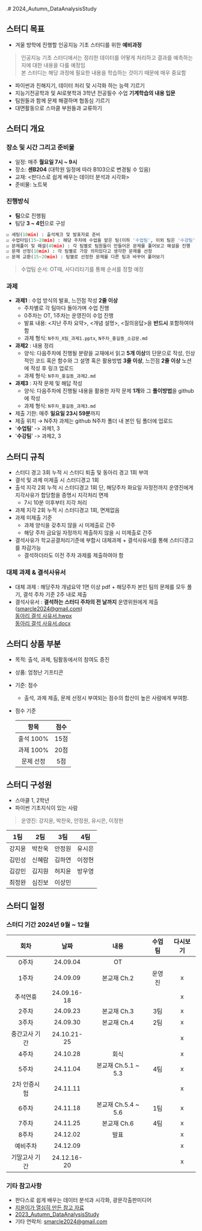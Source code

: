 .# 2024_Autumn_DataAnalysisStudy


## **스터디 목표**
- 겨울 방학에 진행할 인공지능 기초 스터디를 위한 **예비과정**
> 인공지능 기초 스터디에서는 정리한 데이터를 어떻게 처리하고 결과를 예측하는지에 대한 내용을 다룰 예정임 <br>
> 본 스터디는 해당 과정에 필요한 내용을 학습하는 것이기 때문에 매우 중요함
- 파이썬과 친해지기, 데이터 처리 및 시각화 하는 능력 기르기
- 지능기전공학과 및 AI로봇학과 3학년 전공필수 수업 **기계학습의 내용 입문**
- 팀원들과 함께 문제 해결하며 협동심 기르기
- 대면활동으로 스마클 부원들과 교류하기
  
## **스터디 개요**
### 장소 및 시간 그리고 준비물
- 일정: 매주 **월요일 7시 ~ 9시**
- 장소: **센B204** (대학원 일정에 따라 B103으로 변경될 수 있음)
- 교재: <판다스로 쉽게 배우는 데이터 분석과 시각화>
- 준비물: 노트북
### 진행방식
- **팀**으로 진행됨
- 팀당 **3 ~ 4인**으로 구성
```python
☑️ 세팅(10min) : 출석체크 및 발표자료 준비
☑️ 수업타임(15~20min) : 해당 주차에 수업을 맡은 팀(이하 '수업팀', 이외 팀은 '수강팀')이 개념 수업을 진행
☑️ 문제풀이 및 해설(40min) : 각 팀별로 팀원들이 만들어온 문제를 풀어보고 해설을 진행
☑️ 문제 선정(10min) : 각 팀별로 가장 의미있다고 생각한 문제를 선정
☑️ 문제 교환(15~20min) : 팀별로 선정한 문제를 다른 팀과 바꾸어 풀어보기
```
> 수업팀 순서: OT때, 사다리타기를 통해 순서를 정할 예정
### 과제
- **과제1** : 수업 방식의 발표, 느낀점 작성 **2줄 이상**
  - 주차별로 각 팀마다 돌아가며 수업 진행
  - 0주차는 OT, 1주차는 운영진이 수업 진행
  - 발표 내용: <지난 주차 요약>, <개념 설명>, <질의응답>을 **반드시** 포함하여야 함
  - 과제 형식: `N주차_X팀_과제1.pptx`, `N주차_홍길동_소감문.md`
- **과제2** : 내용 정리
  - 양식: 다음주차에 진행될 분량을 교재에서 읽고 **5개 이상**의 단문으로 작성, 인상적인 코드 혹은 함수와 그 설명 혹은 활용방법 **3줄 이상**, 느낀점 **2줄 이상** 노션에 작성 후 링크 업로드
  - 과제 형식: `N주차_홍길동_과제2.md`
- **과제3** : 자작 문제 및 해답 작성
   - 양식: 다음주차에 진행될 내용을 활용한 자작 문제 **1개**와 그 **풀이방법**을 github에 작성
   - 과제 형식: `N주차_홍길동_과제3.md`
- 제출 기한: 매주 **일요일 23시 59분**까지
- 제출 위치 → N주차 과제는 github N주차 폴더 내 본인 팀 폴더에 업로드
- '**수업팀**' -> 과제1, 3
- '**수강팀**' -> 과제2, 3


## **스터디 규칙**
- 스터디 경고 3회 누적 시 스터디 퇴출 및 동아리 경고 1회 부여
- 결석 및 과제 미제출 시 스터디경고 1회
- 출석 지각 2회 누적 시 스터디경고 1회 단, 해당주차 화요일 자정전까지 운영진에게 지각사유가 합당함을 증명시 지각처리 면제
	- 7시 10분 이후부터 지각 처리
- 과제 지각 2회 누적 시 스터디경고 1회, 면제없음 
- 과제 미제출 기준
	- 과제 양식을 갖추지 않을 시 미제출로 간주
	- 해당 주차 금요일 자정까지 제출하지 않을 시 미제출로 간주
- 결석사유가 학교공결처리기준에 부합시 대체과제 + 결석사유서를 통해 스터디경고를 차감가능
	- 결석하더라도 이전 주차 과제를 제출하여야 함
### **대체 과제 & 결석사유서**
- 대체 과제 : 해당주차 개념요약 1면 이상 pdf + 해당주차 본인 팀의 문제를 모두 풀기, 결석 주차 기준 2주 내로 제출
- 결석사유서 : **결석하는 스터디 주차의 전 날까지** 운영위원에게 제출(smarcle2024@gmail.com) <br>
[동아리 결석 사유서.hwpx](https://github.com/sejongsmarcle/2024_Autumn_DataAnalysisStudy/blob/main/%EB%8F%99%EC%95%84%EB%A6%AC%20%EA%B2%B0%EC%84%9D%20%EC%82%AC%EC%9C%A0%EC%84%9C.hwpx) <br>
[동아리 결석 사유서.docx](https://github.com/sejongsmarcle/2024_Autumn_DataAnalysisStudy/blob/main/%EB%8F%99%EC%95%84%EB%A6%AC%20%EA%B2%B0%EC%84%9D%20%EC%82%AC%EC%9C%A0%EC%84%9C_word%EC%9A%A9.docx)

## 스터디 상품 부분
- 목적: 출석, 과제, 팀활동에서의 참여도 증진
- 상품: 엄청난 기프티콘
- 기준: 점수
  - 출석, 과제 제출, 문제 선정시 부여되는 점수의 합산이 높은 사람에게 부여함.
- 점수 기준 <br>

  |항목|점수|
  |:---:|:---:|
  |출석 100%|15점|
  |과제 100%|20점|
  |문제 선정|5점|


## **스터디 구성원**
- 스마클 1, 2학년
- 파이썬 기초지식이 있는 사람
> 운영진: 강지윤, 박찬욱, 안정원, 유시은, 이정현

|1팀|2팀|3팀|4팀|
|:---:|:---:|:---:|:---:|
|강지윤|박찬욱|안정원|유시은|
|김민성|신혜람|김하연|이정현|
|김강민|김지원|허지윤|방우영|
|최정완|심진보|이상민||

## 스터디 일정
### 스터디 기간 2024년 9월 ~ 12월
|회차|날짜|내용|수업팀|다시보기|
|:---:|:---:|:---:|:---:|:---:|
|0주차|24.09.04|OT|||
|1주차|24.09.09|본교재 Ch.2|운영진|x|
|추석연휴|24.09.16-18|||x|
|2주차|24.09.23|본교재 Ch.3|3팀|x|
|3주차|24.09.30|본교재 Ch.4|2팀|x|
|중간고사 기간|24.10.21-25|||x|
|4주차|24.10.28|회식||x|
|5주차|24.11.04|본교재 Ch.5.1 ~ 5.3|4팀|x|
|2차 인증시험|24.11.11|||x|
|6주차|24.11.18|본교재 Ch.5.4 ~ 5.6|1팀|x|
|7주차|24.11.25|본교재 Ch.6|4팀|x|
|8주차|24.12.02|발표||x|
|예비주차|24.12.09|||x|
|기말고사 기간|24.12.16-20|||x|

### 기타 참고사항
- 판다스로 쉽게 배우는 데이터 분석과 시각화, 광문각출판미디어
- [지윤이가 열심히 만든 참고 자료](https://teal-scabiosa-2df.notion.site/9ac4827d9d4f4d7981d208e3009f4d47?pvs=4)
- [2023_Autumn_DataAnalysisStudy](https://github.com/sejongsmarcle/2023_Autumn_DataAnalysisStudy/tree/main)
- 기타 연락처: smarcle2024@gmail.com
